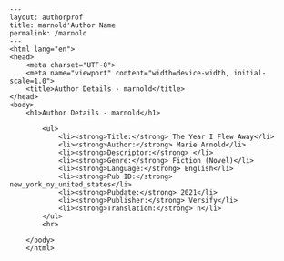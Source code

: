 
    ---
    layout: authorprof
    title: marnold'Author Name 
    permalink: /marnold
    ---
    <html lang="en">
    <head>
        <meta charset="UTF-8">
        <meta name="viewport" content="width=device-width, initial-scale=1.0">
        <title>Author Details - marnold</title>
    </head>
    <body>
        <h1>Author Details - marnold</h1>
        
            <ul>
                <li><strong>Title:</strong> The Year I Flew Away</li>
                <li><strong>Author:</strong> Marie Arnold</li>
                <li><strong>Descriptor:</strong> </li>
                <li><strong>Genre:</strong> Fiction (Novel)</li>
                <li><strong>Language:</strong> English</li>
                <li><strong>Pub ID:</strong> new_york_ny_united_states</li>
                <li><strong>Pubdate:</strong> 2021</li>
                <li><strong>Publisher:</strong> Versify</li>
                <li><strong>Translation:</strong> n</li>
            </ul>
            <hr>
            
        </body>
        </html>
        